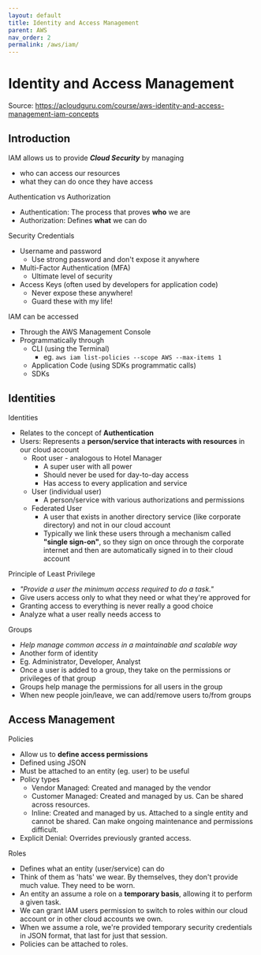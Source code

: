 ```yaml
---
layout: default
title: Identity and Access Management
parent: AWS
nav_order: 2
permalink: /aws/iam/
---
```


# Identity and Access Management

Source: https://acloudguru.com/course/aws-identity-and-access-management-iam-concepts

## Introduction

IAM allows us to provide ***Cloud Security*** by managing 
- who can access our resources
- what they can do once they have access

Authentication vs Authorization
- Authentication: The process that proves **who** we are
- Authorization: Defines **what** we can do

Security Credentials
- Username and password
    - Use strong password and don't expose it anywhere
- Multi-Factor Authentication (MFA)
    - Ultimate level of security
- Access Keys (often used by developers for application code)
    - Never expose these anywhere!
    - Guard these with my life!

IAM can be accessed
- Through the AWS Management Console
- Programmatically through
    - CLI (using the Terminal)
        - eg. ```aws iam list-policies --scope AWS --max-items 1```
    - Application Code (using SDKs programmatic calls)
    - SDKs

## Identities

Identities
- Relates to the concept of **Authentication**
- Users: Represents a **person/service that interacts with resources** in our cloud account
    - Root user - analogous to Hotel Manager
        - A super user with all power
        - Should never be used for day-to-day access
        - Has access to every application and service
    - User (individual user)
        - A person/service with various authorizations and permissions
    - Federated User
        - A user that exists in another directory service (like corporate directory) and not in our cloud account
        - Typically we link these users through a mechanism called **"single sign-on"**, so they sign on once through the corporate internet and then are automatically signed in to their cloud account

Principle of Least Privilege
- *"Provide a user the minimum access required to do a task."*
- Give users access only to what they need or what they're approved for
- Granting access to everything is never really a good choice
- Analyze what a user really needs access to

Groups
- *Help manage common access in a maintainable and scalable way*
- Another form of identity
- Eg. Administrator, Developer, Analyst
- Once a user is added to a group, they take on the permissions or privileges of that group
- Groups help manage the permissions for all users in the group
- When new people join/leave, we can add/remove users to/from groups

## Access Management

Policies
- Allow us to **define access permissions**
- Defined using JSON
- Must be attached to an entity (eg. user) to be useful
- Policy types
    - Vendor Managed: Created and managed by the vendor
    - Customer Managed: Created and managed by us. Can be shared across resources.
    - Inline: Created and managed by us. Attached to a single entity and cannot be shared. Can make ongoing maintenance and permissions difficult.
- Explicit Denial: Overrides previously granted access.

Roles
- Defines what an entity (user/service) can do
- Think of them as 'hats' we wear. By themselves, they don't provide much value. They need to be worn.
- An entity an assume a role on a **temporary basis**, allowing it to perform a given task.
- We can grant IAM users permission to switch to roles within our cloud account or in other cloud accounts we own.
- When we assume a role, we're provided temporary security credentials in JSON format, that last for just that session.
- Policies can be attached to roles.



